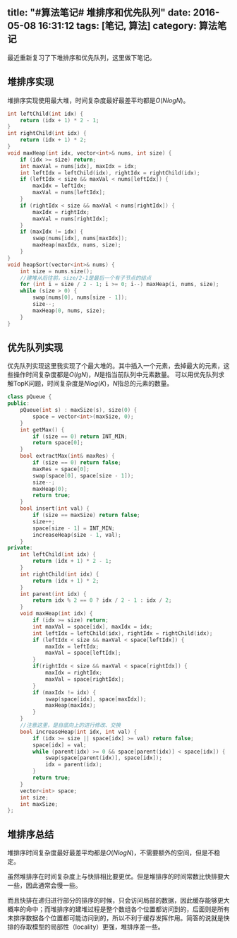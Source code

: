 title: "#算法笔记# 堆排序和优先队列"
date: 2016-05-08 16:31:12
tags: [笔记, 算法]
category: 算法笔记
---
最近重新复习了下堆排序和优先队列，这里做下笔记。

## 堆排序实现
堆排序实现使用最大堆，时间复杂度最好最差平均都是$O(NlogN)$。
```cpp
int leftChild(int idx) {
    return (idx + 1) * 2 - 1;
}
int rightChild(int idx) {
    return (idx + 1) * 2;
}
void maxHeap(int idx, vector<int>& nums, int size) {
    if (idx >= size) return;
    int maxVal = nums[idx], maxIdx = idx;
    int leftIdx = leftChild(idx), rightIdx = rightChild(idx);
    if (leftIdx < size && maxVal < nums[leftIdx]) {
        maxIdx = leftIdx;
        maxVal = nums[leftIdx];
    }
    if (rightIdx < size && maxVal < nums[rightIdx]) {
        maxIdx = rightIdx;
        maxVal = nums[rightIdx];
    }
    if (maxIdx != idx) {
        swap(nums[idx], nums[maxIdx]);
        maxHeap(maxIdx, nums, size);
    }
}
void heapSort(vector<int>& nums) {
    int size = nums.size();
    //建堆从后往前，size/2-1是最后一个有子节点的结点
    for (int i = size / 2 - 1; i >= 0; i--) maxHeap(i, nums, size);
    while (size > 0) {
        swap(nums[0], nums[size - 1]);
        size--;
        maxHeap(0, nums, size);
    }
}
```
<!-- more  -->
## 优先队列实现
优先队列实现这里我实现了个最大堆的。其中插入一个元素，去掉最大的元素，这些操作时间复杂度都是$O(lgN)$，$N$是指当前队列中元素数量。
可以用优先队列求解TopK问题，时间复杂度是$Nlog(K)$，$N$指总的元素的数量。
```cpp
class pQueue {
public:
    pQueue(int s) : maxSize(s), size(0) {
        space = vector<int>(maxSize, 0);
    }
    int getMax() {
        if (size == 0) return INT_MIN;
        return space[0];
    }
    bool extractMax(int& maxRes) {
        if (size == 0) return false;
        maxRes = space[0];
        swap(space[0], space[size - 1]);
        size--;
        maxHeap(0);
        return true;
    }
    bool insert(int val) {
        if (size == maxSize) return false;
        size++;
        space[size - 1] = INT_MIN;
        increaseHeap(size - 1, val);
    }
private:
    int leftChild(int idx) {
        return (idx + 1) * 2 - 1;
    }
    int rightChild(int idx) {
        return (idx + 1) * 2;
    }
    int parent(int idx) {
        return idx % 2 == 0 ? idx / 2 - 1 : idx / 2;
    }
    void maxHeap(int idx) {
        if (idx >= size) return;
        int maxVal = space[idx], maxIdx = idx;
        int leftIdx = leftChild(idx), rightIdx = rightChild(idx);
        if (leftIdx < size && maxVal < space[leftIdx]) {
            maxIdx = leftIdx;
            maxVal = space[leftIdx];
        }
        if(rightIdx < size && maxVal < space[rightIdx]) {
            maxIdx = rightIdx;
            maxVal = space[rightIdx];
        }
        if (maxIdx != idx) {
            swap(space[idx], space[maxIdx]);
            maxHeap(maxIdx);
        }
    }
    //注意这里，是自底向上的进行修改、交换
    bool increaseHeap(int idx, int val) {
        if (idx >= size || space[idx] >= val) return false;
        space[idx] = val;
        while (parent(idx) >= 0 && space[parent(idx)] < space[idx]) {
            swap(space[parent(idx)], space[idx]);
            idx = parent(idx);
        }
        return true;
    }
    vector<int> space;
    int size;
    int maxSize;
};
```

## 堆排序总结
堆排序时间复杂度最好最差平均都是$O(NlogN)$，不需要额外的空间，但是不稳定。

虽然堆排序在时间复杂度上与快排相比要更优。但是堆排序的时间常数比快排要大一些，因此通常会慢一些。

而且快排在递归进行部分的排序的时候，只会访问局部的数据，因此缓存能够更大概率的命中；而堆排序的建堆过程是整个数组各个位置都访问到的，后面则是所有未排序数据各个位置都可能访问到的，所以不利于缓存发挥作用。简答的说就是快排的存取模型的局部性（locality）更强，堆排序差一些。